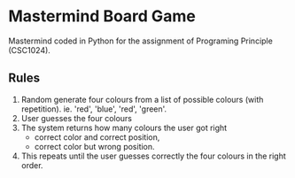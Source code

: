 # Mastermind Board Game

Mastermind coded in Python for the assignment of Programing Principle (CSC1024).

## Rules
1. Random generate four colours from a list of possible colours (with repetition). 
    ie. 'red', 'blue', 'red', 'green'. 
2. User guesses the four colours
3. The system returns how many colours the user got right 
    - correct color and correct position,
    - correct color but wrong position. 
4. This repeats until the user guesses correctly the four colours in the right order. 